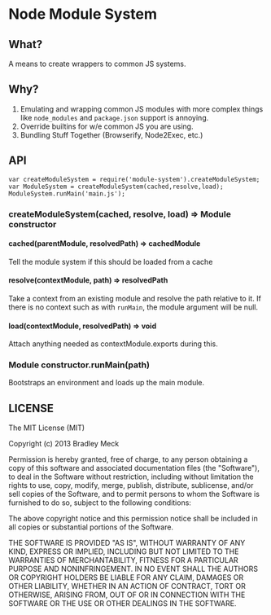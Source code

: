 # Node Module System

## What?

A means to create wrappers to common JS systems.

## Why?

1. Emulating and wrapping common JS modules with more complex things like `node_modules` and `package.json` support is annoying.
2. Override builtins for w/e common JS you are using.
3. Bundling Stuff Together (Browserify, Node2Exec, etc.)

## API

```
var createModuleSystem = require('module-system').createModuleSystem;
var ModuleSystem = createModuleSystem(cached,resolve,load);
ModuleSystem.runMain('main.js');
```

### createModuleSystem(cached, resolve, load) => Module constructor

#### cached(parentModule, resolvedPath) => cachedModule

Tell the module system if this should be loaded from a cache

#### resolve(contextModule, path) => resolvedPath

Take a context from an existing module and resolve the path relative to it.
If there is no context such as with `runMain`, the module argument will be null.

#### load(contextModule, resolvedPath) => void

Attach anything needed as contextModule.exports during this.

### Module constructor.runMain(path)

Bootstraps an environment and loads up the main module.

## LICENSE

The MIT License (MIT)

Copyright (c) 2013 Bradley Meck

Permission is hereby granted, free of charge, to any person obtaining a copy of this software and associated documentation files (the "Software"), to deal in the Software without restriction, including without limitation the rights to use, copy, modify, merge, publish, distribute, sublicense, and/or sell copies of the Software, and to permit persons to whom the Software is furnished to do so, subject to the following conditions:

The above copyright notice and this permission notice shall be included in all copies or substantial portions of the Software.

THE SOFTWARE IS PROVIDED "AS IS", WITHOUT WARRANTY OF ANY KIND, EXPRESS OR IMPLIED, INCLUDING BUT NOT LIMITED TO THE WARRANTIES OF MERCHANTABILITY, FITNESS FOR A PARTICULAR PURPOSE AND NONINFRINGEMENT. IN NO EVENT SHALL THE AUTHORS OR COPYRIGHT HOLDERS BE LIABLE FOR ANY CLAIM, DAMAGES OR OTHER LIABILITY, WHETHER IN AN ACTION OF CONTRACT, TORT OR OTHERWISE, ARISING FROM, OUT OF OR IN CONNECTION WITH THE SOFTWARE OR THE USE OR OTHER DEALINGS IN THE SOFTWARE.